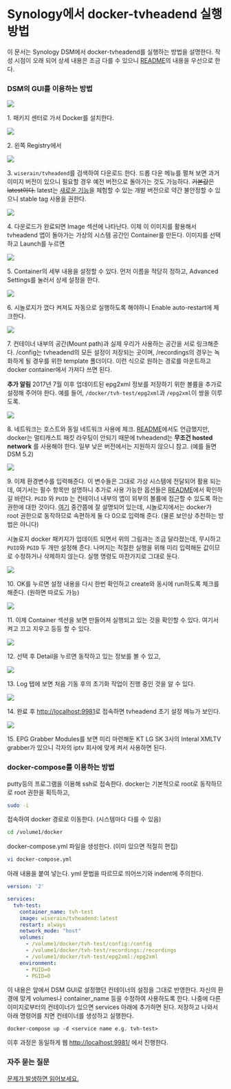 # Synology에서 docker-tvheadend 실행 방법

이 문서는 Synology DSM에서 docker-tvheadend를 실행하는 방법을 설명한다. 작성 시점이 오래 되어 상세 내용은 조금 다를 수 있으니 [README](https://github.com/wiserain/docker-tvheadend/blob/epgkr/README.md)의 내용을 우선으로 한다.

### DSM의 GUI를 이용하는 방법

![](images/PicPick_Capture_20170316_001.png)

1\. 패키지 센터로 가서 Docker를 설치한다.
<br>

![](images/PicPick_Capture_20170316_002.png)

2\. 왼쪽 Registry에서
<br>

![](images/PicPick_Capture_20170316_003.png)

3\. ```wiserain/tvheadend```를 검색하여 다운로드 한다. 드롭 다운 메뉴를 펼쳐 보면 과거 이미지 버전이 있으니 필요할 경우 예전 버전으로 돌아가는 것도 가능하다. ~~기본값은 latest이다.~~ latest는 [새로운 기능](https://tvheadend.org/projects/tvheadend/roadmap)을 체험할 수 있는 개발 버전으로 약간 불안정할 수 있으니 stable tag 사용을 권한다.
<br>

![](images/PicPick_Capture_20170316_004.png)

4\. 다운로드가 완료되면 Image 섹션에 나타난다. 이제 이 이미지를 활용해서 tvheadend 앱이 돌아가는 가상의 시스템 공간인 Container를 만든다. 이미지를 선택하고 Launch를 누르면
<br>

![](images/PicPick_Capture_20170316_005.png)

5\. Container의 세부 내용을 설정할 수 있다. 먼저 이름을 적당히 정하고, Advanced Settings를 눌러서 상세 설정을 한다.
<br>

![](images/PicPick_Capture_20170316_006.png)

6\. 시놀로지가 껐다 켜져도 자동으로 실행하도록 해야하니 Enable auto-restart에 체크한다.
<br>

![](images/PicPick_Capture_20170316_007.png)

7\. 컨테이너 내부의 공간(Mount path)과 실제 우리가 사용하는 공간을 서로 링크해준다. /config는 tvheadend의 모든 설정이 저장되는 곳이며, /recordings의 경우는 녹화하게 될 경우를 위한 template 폴더이다. 이런 식으로 원하는 경로를 마운트하고 docker container에서 가져다 쓰면 된다.

**추가 알림** 2017년 7월 이후 업데이트된 epg2xml 정보를 저장하기 위한 볼륨을 추가로 설정해 주어야 한다. 예를 들어, ```/docker/tvh-test/epg2xml```과 ```/epg2xml```이 쌍을 이루도록.
<br>

![](images/PicPick_Capture_20170316_008.png)

8\. 네트워크는 호스트와 동일 네트워크 사용에 체크. [README](https://github.com/wiserain/docker-tvheadend/blob/epgkr/README.md)에서도 언급했지만, docker는 멀티캐스트 패킷 라우팅이 안되기 때문에 tvheadend는 **무조건 hosted network** 를 사용해야 한다. 일부 낮은 버전에서는 지원하지 않으니 참고. (예를 들면 DSM 5.2)
<br>

![](images/PicPick_Capture_20170316_009.png)

9\. 이제 환경변수를 입력해준다. 이 변수들은 그대로 가상 시스템에 전달되어 활용 되는데, 여기서는 필수 항목만 설명하니 추가로 사용 가능한 옵션들은 [README](https://github.com/wiserain/docker-tvheadend/blob/epgkr/README.md)에서 확인하길 바란다. ```PGID``` 와 ```PUID``` 는 컨테이너 내부의 앱이 외부의 볼륨에 접근할 수 있도록 하는 권한에 대한 것이다. [여기](https://github.com/linuxserver/docker-tvheadend#user--group-identifiers) 중간쯤에 잘 설명되어 있는데, 시놀로지에서는 docker가 root 권한으로 동작하므로 속편하게 둘 다 0으로 입력해 준다. (물론 보안상 추천하는 방법은 아니다)

시놀로지 docker 패키지가 업데이트 되면서 위의 그림과는 조금 달라졌는데, 무시하고 ```PUID```와 ```PGID``` 두 개만 설정해 준다. 나머지는 적절한 실행을 위해 미리 입력해둔 값이므로 수정하거나 삭제하지 않는다. 실행 명령도 마찬가지로 그대로 둔다.
<br>


![](images/PicPick_Capture_20170316_010.png)

10\. OK를 누르면 설정 내용을 다시 한번 확인하고 create와 동시에 run하도록 체크를 해준다. (원하면 따로도 가능)
<br>

![](images/PicPick_Capture_20170316_011.png)

11\. 이제 Container 섹션을 보면 만들어져 실행되고 있는 것을 확인할 수 있다. 여기서 켜고 끄고 지우고 등등 할 수 있다.
<br>

![](images/PicPick_Capture_20170316_012.png)

12\. 선택 후 Detail을 누르면 동작하고 있는 정보를 볼 수 있고,
<br>

![](images/PicPick_Capture_20170316_013.png)

13\. Log 탭에 보면 처음 기동 후의 초기화 작업이 진행 중인 것을 알 수 있다.
<br>

![](images/PicPick_Capture_20170316_014.png)

14\. 완료 후 <http://localhost:9981>로 접속하면 tvheadend 초기 설정 메뉴가 보인다.
<br>

![](images/PicPick_Capture_20170317_001.png)

15\. EPG Grabber Modules를 보면 미리 마련해둔 KT LG SK 3사의 Interal XMLTV grabber가 있으니 각자의 iptv 회사에 맞게 켜서 사용하면 된다.
<br>

### docker-compose를 이용하는 방법

putty등의 프로그램을 이용해 ssh로 접속한다. docker는 기본적으로 root로 동작하므로 root 권한을 획득하고,

```bash
sudo -i
```

접속하여 docker 경로로 이동한다. (시스템마다 다를 수 있음)

```bash
cd /volume1/docker
```
docker-compose.yml 파일을 생성한다. (이미 있으면 적절히 편집)

```bash
vi docker-compose.yml
```

아래 내용을 붙여 넣는다. yml 문법을 따르므로 띄어쓰기와 indent에 주의한다.

```yml
version: '2'

services:
  tvh-test:
    container_name: tvh-test
    image: wiserain/tvheadend:latest
    restart: always
    network_mode: "host"
    volumes:
      - /volume1/docker/tvh-test/config:/config
      - /volume1/docker/tvh-test/recordings:/recordings
      - /volume1/docker/tvh-test/epg2xml:/epg2xml
    environment:
      - PUID=0
      - PGID=0
```

이 내용은 앞에서 DSM GUI로 설정했던 컨테이너의 설정을 그대로 반영한다. 자신의 환경에 맞게 volumes나 container_name 등을 수정하여 사용하도록 한다. 나중에 다른 이미지로부터의 컨테이너가 있으면 services 아래에 추가하면 된다. 저장하고 나와서 아래 명령어를 치면 컨테이너를 생성하고 실행한다.

```
docker-compose up -d <service name e.g. tvh-test>
```

이후 과정은 동일하게 웹 <http://localhost:9981/> 에서 진행한다.

### 자주 묻는 질문

[문제가 발생하면 읽어보세요.](https://github.com/wiserain/docker-tvheadend/blob/epgkr/assets/faqs.md)
